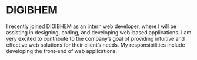 # DIGIBHEM
I recently joined DIGIBHEM as an intern web developer, where I will be assisting in designing, coding, and developing web-based applications. I am very excited to contribute to the company’s goal of providing intuitive and effective web solutions for their client’s needs. My responsibilities include developing the front-end of web applications.
